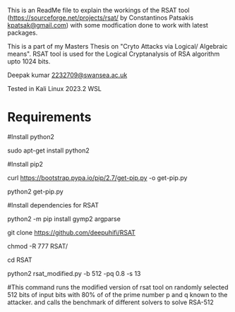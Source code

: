 This is an ReadMe file to explain the workings of the RSAT tool (https://sourceforge.net/projects/rsat/ by Constantinos Patsakis kpatsak@gmail.com) with some modfication done to work with latest packages.

This is a part of my Masters Thesis on "Cryto Attacks via Logical/ Algebraic means". RSAT tool is used for the Logical Cryptanalysis of RSA algorithm upto 1024 bits.

Deepak kumar 2232709@swansea.ac.uk

Tested in Kali Linux 2023.2 WSL

# Requirements

#Install python2

sudo apt-get install python2 

#Install pip2 

curl https://bootstrap.pypa.io/pip/2.7/get-pip.py -o get-pip.py

python2 get-pip.py

#Install dependencies for RSAT

python2 -m pip install gymp2 argparse

git clone https://github.com/deepuhifi/RSAT

chmod -R 777 RSAT/

cd RSAT

python2 rsat_modified.py -b 512 -pq 0.8 -s 13

#This command runs the modified version of rsat tool on randomly selected 512 bits of input bits with 80% of of the prime number p and q known to the attacker. and calls the benchmark of different solvers to solve RSA-512 

